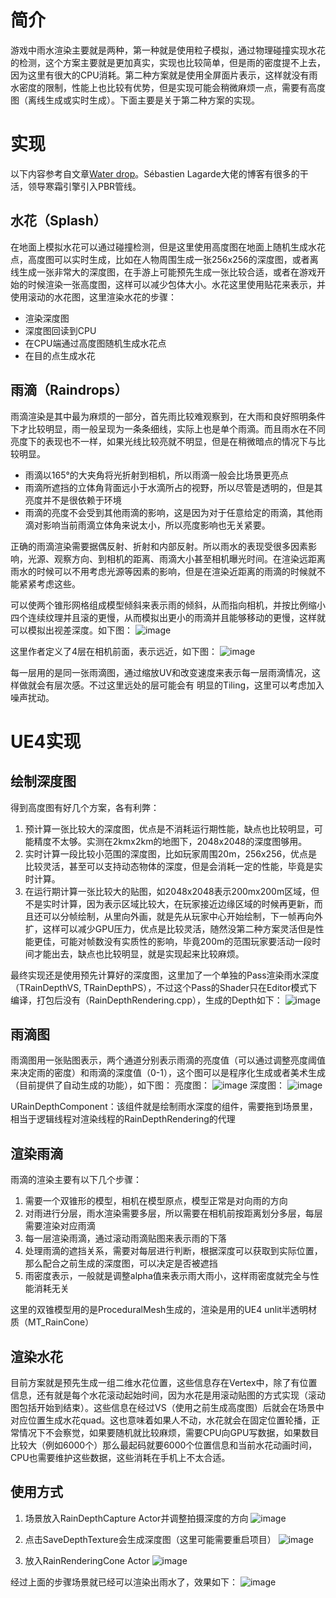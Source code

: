 # 简介
游戏中雨水渲染主要就是两种，第一种就是使用粒子模拟，通过物理碰撞实现水花的检测，这个方案主要就是更加真实，实现也比较简单，但是雨的密度提不上去，因为这里有很大的CPU消耗。第二种方案就是使用全屏面片表示，这样就没有雨水密度的限制，性能上也比较有优势，但是实现可能会稍微麻烦一点，需要有高度图（离线生成或实时生成）。下面主要是关于第二种方案的实现。

# 实现
以下内容参考自文章[Water drop](https://seblagarde.wordpress.com/2012/12/27/water-drop-2a-dynamic-rain-and-its-effects/)。Sébastien Lagarde大佬的博客有很多的干活，领导寒霜引擎引入PBR管线。
## 水花（Splash）
在地面上模拟水花可以通过碰撞检测，但是这里使用高度图在地面上随机生成水花点，高度图可以实时生成，比如在人物周围生成一张256x256的深度图，或者离线生成一张非常大的深度图，在手游上可能预先生成一张比较合适，或者在游戏开始的时候渲染一张高度图，这样可以减少包体大小。水花这里使用贴花来表示，并使用滚动的水花图，这里渲染水花的步骤：
 * 渲染深度图
 * 深度图回读到CPU
 * 在CPU端通过高度图随机生成水花点
 * 在目的点生成水花

## 雨滴（Raindrops）
雨滴渲染是其中最为麻烦的一部分，首先雨比较难观察到，在大雨和良好照明条件下才比较明显，雨一般呈现为一条条细线，实际上也是单个雨滴。而且雨水在不同亮度下的表现也不一样，如果光线比较亮就不明显，但是在稍微暗点的情况下与比较明显。
 * 雨滴以165°的大夹角将光折射到相机，所以雨滴一般会比场景更亮点
 * 雨滴所遮挡的立体角背面远小于水滴所占的视野，所以尽管是透明的，但是其亮度并不是很依赖于环境
 * 雨滴的亮度不会受到其他雨滴的影响，这是因为对于任意给定的雨滴，其他雨滴对影响当前雨滴立体角来说太小，所以亮度影响也无关紧要。

正确的雨滴渲染需要据偶反射、折射和内部反射。所以雨水的表现受很多因素影响，光源、观察方向、到相机的距离、雨滴大小甚至相机曝光时间。在渲染远距离雨水的时候可以不用考虑光源等因素的影响，但是在渲染近距离的雨滴的时候就不能紧紧考虑这些。

可以使两个锥形网格组成模型倾斜来表示雨的倾斜，从而指向相机，并按比例缩小四个连续纹理并且滚的更慢，从而模拟出更小的雨滴并且能够移动的更慢，这样就可以模拟出视差深度。如下图：
![image](../RenderPictures/RainRendering/rainlayer.png)

这里作者定义了4层在相机前面，表示远近，如下图：
![image](../RenderPictures/RainRendering/layer.png)

每一层用的是同一张雨滴图，通过缩放UV和改变速度来表示每一层雨滴情况，这样做就会有层次感。不过这里远处的层可能会有
明显的Tiling，这里可以考虑加入噪声扰动。

# UE4实现
## 绘制深度图
得到高度图有好几个方案，各有利弊：
1. 预计算一张比较大的深度图，优点是不消耗运行期性能，缺点也比较明显，可能精度不太够。实测在2kmx2km的地图下，2048x2048的深度图够用。
2. 实时计算一段比较小范围的深度图，比如玩家周围20m，256x256，优点是比较灵活，甚至可以支持动态物体的深度，但是会消耗一定的性能，毕竟是实时计算。
3. 在运行期计算一张比较大的贴图，如2048x2048表示200mx200m区域，但不是实时计算，因为表示区域比较大，在玩家接近边缘区域的时候再更新，而且还可以分帧绘制，从里向外画，就是先从玩家中心开始绘制，下一帧再向外扩，这样可以减少GPU压力，优点是比较灵活，随然没第二种方案灵活但是性能更佳，可能对帧数没有实质性的影响，毕竟200m的范围玩家要活动一段时间才能出去，缺点也比较明显，就是实现起来比较麻烦。

最终实现还是使用预先计算好的深度图，这里加了一个单独的Pass渲染雨水深度（TRainDepthVS, TRainDepthPS），不过这个Pass的Shader只在Editor模式下编译，打包后没有（RainDepthRendering.cpp），生成的Depth如下：
![image](../RenderPictures/RainRendering/RainDepth.png)

## 雨滴图
雨滴图用一张贴图表示，两个通道分别表示雨滴的亮度值（可以通过调整亮度阈值来决定雨的密度）和雨滴的深度值（0-1），这个图可以是程序化生成或者美术生成（目前提供了自动生成的功能），如下图：
亮度图：
![image](../RenderPictures/RainRendering/RainDropIntensity.png)
深度图：
![image](../RenderPictures/RainRendering/RainDropVirtualDepth.png)

URainDepthComponent：该组件就是绘制雨水深度的组件，需要拖到场景里，相当于逻辑线程对渲染线程的RainDepthRendering的代理

## 渲染雨滴
雨滴的渲染主要有以下几个步骤：
1. 需要一个双锥形的模型，相机在模型原点，模型正常是对向雨的方向
2. 对雨进行分层，雨水渲染需要多层，所以需要在相机前按距离划分多层，每层需要渲染对应雨滴
3. 每一层渲染雨滴，通过滚动雨滴贴图来表示雨的下落
4. 处理雨滴的遮挡关系，需要对每层进行判断，根据深度可以获取到实际位置，那么配合之前生成的深度图，可以决定是否被遮挡
5. 雨密度表示，一般就是调整alpha值来表示雨大雨小，这样雨密度就完全与性能消耗无关

这里的双锥模型用的是ProceduralMesh生成的，渲染是用的UE4 unlit半透明材质（MT_RainCone）

## 渲染水花
目前方案就是预先生成一组二维水花位置，这些信息存在Vertex中，除了有位置信息，还有就是每个水花滚动起始时间，因为水花是用滚动贴图的方式实现（滚动图包括开始到结束）。这些信息在经过VS（使用之前生成高度图）后就会在场景中对应位置生成水花quad。这也意味着如果人不动，水花就会在固定位置轮播，正常情况下不会察觉，如果要随机就比较麻烦，需要CPU向GPU写数据，如果数目比较大（例如6000个）那么最起码就要6000个位置信息和当前水花动画时间，CPU也需要维护这些数据，这些消耗在手机上不太合适。

## 使用方式
1. 场景放入RainDepthCapture Actor并调整拍摄深度的方向
![image](../RenderPictures/RainRendering/RainDepthCaptureActor.png)

2. 点击SaveDepthTexture会生成深度图（这里可能需要重启项目）
![image](../RenderPictures/RainRendering/RainDepthCaptureParameters.png)

2. 放入RainRenderingCone Actor
![image](../RenderPictures/RainRendering/RainRenderingCone.png)

经过上面的步骤场景就已经可以渲染出雨水了，效果如下：
![image](../RenderPictures/RainRendering/RainRendering.png)


